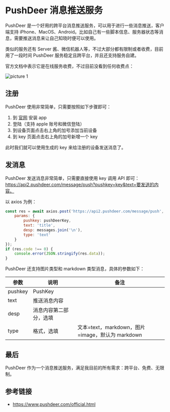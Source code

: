# PushDeer 消息推送服务

PushDeer 是一个好用的跨平台消息推送服务，可以用于进行一些消息推送，客户端支持 iPhone、MacOS、Android。比如自己有一些脚本信息、服务器状态等消息，需要推送消息来让自己知晓时便可以使用。

类似的服务还有 Server 酱、微信机器人等，不过大部分都有限制或者收费，目前用了一段时间 PushDeer 服务稳定且跨平台，并且还支持服务自建。

官方文档中表示它是在线服务收费，不过目前没看到任何收费点：

![picture 1](https://stg.heyfe.org/images/blog-push-deer-3.png)

## 注册

PushDeer 使用非常简单，只需要按照如下步骤即可：

1. 到 [官网](https://www.pushdeer.com/official.html) 安装 app
2. 登陆（支持 apple 账号和微信登陆）
3. 到设备页面点击右上角的加号添加当前设备
4. 到 key 页面点击右上角的加号新增一个 key

此时我们就可以使用生成的 key 来给注册的设备发送消息了。

## 发消息

PushDeer 发送消息非常简单，只需要直接使用 key 调用 API 即可：https://api2.pushdeer.com/message/push?pushkey=key&text=要发送的内容。

以 axios 为例：

```js
const res = await axios.post('https://api2.pushdeer.com/message/push', null, {
    params: {
        pushkey: pushDeerKey,
        text: 'title',
        desp: messages.join('\n'),
        type: 'text'
    }
});
if (res.code !== 0) {
    console.error(JSON.stringify(res.data));
}
```

PushDeer 还支持图片类型和 markdown 类型消息，具体的参数如下：

| 参数    | 说明                   | 备注                                             |
| ------- | ---------------------- | ------------------------------------------------ |
| pushkey | PushKey                |                                                  |
| text    | 推送消息内容           |                                                  |
| desp    | 消息内容第二部分，选填 |                                                  |
| type    | 格式，选填             | 文本=text，markdown，图片=image，默认为 markdown |

## 最后

PushDeer 作为一个消息推送服务，满足我目前的所有需求：跨平台、免费、无限制。

## 参考链接

-   https://www.pushdeer.com/official.html
